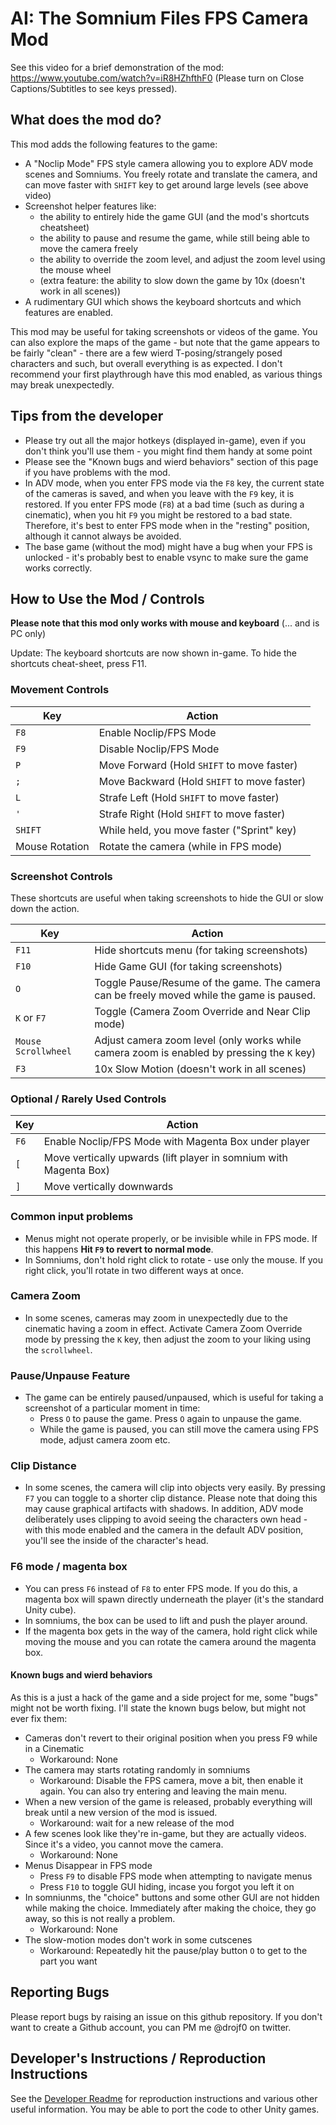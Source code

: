 # AI: The Somnium Files FPS Camera Mod

See this video for a brief demonstration of the mod: https://www.youtube.com/watch?v=iR8HZhfthF0 (Please turn on Close Captions/Subtitles to see keys pressed).

## What does the mod do?

This mod adds the following features to the game:

- A "Noclip Mode" FPS style camera allowing you to explore ADV mode scenes and Somniums. You freely rotate and translate the camera, and can move faster with `SHIFT` key to get around large levels (see above video)
- Screenshot helper features like:
  - the ability to entirely hide the game GUI (and the mod's shortcuts cheatsheet)
  - the ability to pause and resume the game, while still being able to move the camera freely
  - the ability to override the zoom level, and adjust the zoom level using the mouse wheel
  - (extra feature: the ability to slow down the game by 10x (doesn't work in all scenes))
- A rudimentary GUI which shows the keyboard shortcuts and which features are enabled.

This mod may be useful for taking screenshots or videos of the game. You can also explore the maps of the game - but note that the game appears to be fairly "clean" - there are a few wierd T-posing/strangely posed characters and such, but overall everything is as expected. I don't recommend your first playthrough have this mod enabled, as various things may break unexpectedly.

## Tips from the developer

- Please try out all the major hotkeys (displayed in-game), even if you don't think you'll use them - you might find them handy at some point
- Please see the "Known bugs and wierd behaviors" section of this page if you have problems with the mod.
- In ADV mode, when you enter FPS mode via the `F8` key, the current state of the cameras is saved, and when you leave with the `F9` key, it is restored. If you enter FPS mode (`F8`) at a bad time (such as during a cinematic), when you hit `F9` you might be restored to a bad state. Therefore, it's best to enter FPS mode when in the "resting" position, although it cannot always be avoided.
- The base game (without the mod) might have a bug when your FPS is unlocked - it's probably best to enable vsync to make sure the game works correctly.

## How to Use the Mod / Controls

**Please note that this mod only works with mouse and keyboard** (... and is PC only)

Update: The keyboard shortcuts are now shown in-game. To hide the shortcuts cheat-sheet, press F11.

### Movement Controls

| Key | Action |
| --- | --- |
| `F8` | Enable Noclip/FPS Mode |
| `F9` | Disable Noclip/FPS Mode |
| `P` | Move Forward (Hold `SHIFT` to move faster) |
| `;` | Move Backward (Hold `SHIFT` to move faster) |
| `L` | Strafe Left (Hold `SHIFT` to move faster) |
| `'` | Strafe Right (Hold `SHIFT` to move faster) |
| `SHIFT` | While held, you move faster ("Sprint" key) |
| Mouse Rotation | Rotate the camera (while in FPS mode) |

### Screenshot Controls

These shortcuts are useful when taking screenshots to hide the GUI or slow down the action.

| Key | Action |
| --- | --- |
| `F11` | Hide shortcuts menu (for taking screenshots) |
| `F10` | Hide Game GUI (for taking screenshots) |
| `O`   | Toggle Pause/Resume of the game. The camera can be freely moved while the game is paused. |
| `K` or `F7` | Toggle (Camera Zoom Override and Near Clip mode) |
| `Mouse Scrollwheel` | Adjust camera zoom level (only works while camera zoom is enabled by pressing the `K` key) |
| `F3`  | 10x Slow Motion (doesn't work in all scenes) |

### Optional / Rarely Used Controls

| Key | Action |
| --- | --- |
| `F6` | Enable Noclip/FPS Mode with Magenta Box under player |
| `[` | Move vertically upwards (lift player in somnium with Magenta Box) |
| `]` | Move vertically downwards |

### Common input problems

- Menus might not operate properly, or be invisible while in FPS mode. If this happens **Hit `F9` to revert to normal mode**.
- In Somniums, don't hold right click to rotate - use only the mouse. If you right click, you'll rotate in two different ways at once.

### Camera Zoom

- In some scenes, cameras may zoom in unexpectedly due to the cinematic having a zoom in effect. Activate Camera Zoom Override mode by pressing the `K` key, then adjust the zoom to your liking using the `scrollwheel`.

### Pause/Unpause Feature

- The game can be entirely paused/unpaused, which is useful for taking a screenshot of a particular moment in time:
  - Press `O` to pause the game. Press `O` again to unpause the game.
  - While the game is paused, you can still move the camera using FPS mode, adjust camera zoom etc.

### Clip Distance

- In some scenes, the camera will clip into objects very easily. By pressing `F7` you can toggle to a shorter clip distance. Please note that doing this may cause graphical artifacts with shadows. In addition, ADV mode deliberately uses clipping to avoid seeing the characters own head - with this mode enabled and the camera in the default ADV position, you'll see the inside of the character's head.

### F6 mode / magenta box

- You can press `F6` instead of `F8` to enter FPS mode. If you do this, a magenta box will spawn directly underneath the player (it's the standard Unity cube).
- In somniums, the box can be used to lift and push the player around.
- If the magenta box gets in the way of the camera, hold right click while moving the mouse and you can rotate the camera around the magenta box.

#### Known bugs and wierd behaviors

As this is a just a hack of the game and a side project for me, some "bugs" might not be worth fixing. I'll state the known bugs below, but might not ever fix them:

- Cameras don't revert to their original position when you press F9 while in a Cinematic
  - Workaround: None
- The camera may starts rotating randomly in somniums
  - Workaround: Disable the FPS camera, move a bit, then enable it again. You can also try entering and leaving the main menu.
- When a new version of the game is released, probably everything will break until a new version of the mod is issued.
  - Workaround: wait for a new release of the mod
- A few scenes look like they're in-game, but they are actually videos. Since it's a video, you cannot move the camera.
  - Workaround: None
- Menus Disappear in FPS mode
  - Press `F9` to disable FPS mode when attempting to navigate menus
  - Press `F10` to toggle GUI hiding, incase you forgot you left it on
- In somniunms, the "choice" buttons and some other GUI are not hidden while making the choice. Immediately after making the choice, they go away, so this is not really a problem.
  - Workaround: None
- The slow-motion modes don't work in some cutscenes
  - Workaround: Repeatedly hit the pause/play button `O` to get to the part you want

## Reporting Bugs

Please report bugs by raising an issue on this github repository. If you don't want to create a Github account, you can PM me @drojf0 on twitter.

## Developer's Instructions / Reproduction Instructions

See the [Developer Readme](freecam-developer-readme.md) for reproduction instructions and various other useful information. You may be able to port the code to other Unity games.

